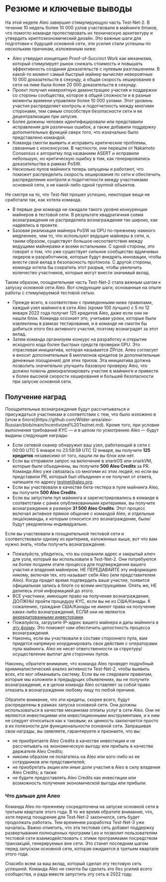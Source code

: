<h1>Резюме и ключевые выводы</h1>

На этой неделе Aleo завершил стимулирующую часть Test-Net-2. В течение 10 недель более 10 000 узлов участвовали в майнинге блоков, что помогло команде протестировать их техническую архитектуру и утвердить криптоэкономический дизайн. Это важные шаги для подготовки к будущей основной сети, эти усилия стали успешны по нескольким причинам, изложенным ниже:

* Aleo утвердил концепцию Proof-of-Succinct Work как механизма, который стимулирует рынок снижать стоимость и повышать эффективность создания доказательств с нулевым разглашением. В какой-то момент самый быстрый майнер вычислял невероятные 10 000 доказательств в секунду, а общая скорость хеширования в сети на пике была более 20 000 доказательств в секунду.
* Проект получил невероятную демонстрацию участия и поддержки со стороны сообщества, которое в общей сложности и в разные моменты времени управляли более 10 000 узлами. Этот уровень участия распределяет контроль и подотчетность между многими сторонами, тем самым способствуя безопасности сети и ее децентрализации при запуске.
* Более дюжины человек идентифицировали или представили исправления для различных ошибок, а также добавили поддержку дополнительных функций сверх того, что изначально было представлено командой.
* Команда смогли выявить и исправить критические проблемы, связанные с консенсусом. В частности, они перешли от Nakamoto Consensus к алгоритму под названием ASERT и исправили небольшую, но критическую ошибку в том, как генерировались доказательства в рамках PoSW.
* Несколько пулов майнинга теперь запущены и работают, что поможет распределить скорость хеширования по сети и обеспечить распределение контроля и подотчетности между участниками основной сети, а не какой-либо одной группой объектов.

Не смотря на то, что Test-Net прошел успешно, некоторые вещи не сработали так, как хотела команда.

* В первые дни команда не ожидали такого уровня конкуренции майнеров в тестовой сети. В результате квадратичная схема вознаграждения не распределяла вознаграждения так широко, как надеялись в проекте.
* Базовая реализация майнера PoSW на GPU по-прежнему намного медленнее, чем то, что используют ведущие майнеры в сети, и, таким образом, существует большое несоответствие между ведущими майнерами и всеми остальными. С одной стороны, это говорит о том, что уже существует сильное сообщество вдумчивых лидеров и разработчиков, которые будут внедрять инновации, чтобы внести свой вклад в безопасность протокола. С другой стороны, команда хотела бы сократить этот разрыв, чтобы увеличить количество участников, которые могут внести значимый вклад.

Таким образом, поощрительная часть Test-Net-2 стала важным шагом к запуску основной сети Aleo. Вот следующие шаги, основанные на опыте работы с стимулируемой тестовой сетью.
* Прежде всего, в соответствии с приведенными ниже правилами, каждый узел майнинга в сети Aleo (кроме 100 лучших) с 5 по 12 января 2022 года получит 125 кредитов Aleo, даже если они не нашли блок. Команда осознает это, учитывая уроки, которые были извлеклены в рамках тестирования, и в команде не смогли бы добиться этого без активного участия, поэтому вознаградят за этот вклад.
* Затем команда организуем конкурс на разработку и открытие исходного кода более быстрых средств проверки GPU. Это отраслевая инициатива, которая называется ZPrize. Алео согласует и вносит дополнительные 8 миллионов кредитов (и дополнительные денежные поощрения) для этих призов. Эта инициатива должна позволить значительно улучшить базовоую проверку Aleo, что должно помочь демократизировать участие в майнинге и привести к более высокой скорости хеширования и большей безопасности при запуске основной сети.

<h2>Получение наград</h2>
Поощрительные вознаграждения будут рассчитываться и присуждаться участникам в соответствии с тем, что было изложено в [этом в блоге](https://github.com/Wilder-area/aleo-Russian/blob/main/Incentivized%20Testnet.md). Кроме того, при условии выполнения требований KYC — и в целом по усмотрению Aleo — будут выданы следующие награды:

* Если сетевой сканер обнаружил ваш узел, работающий в сети с 00:00 UTC 5 января по 23:59:59 UTC 12 января, вы получите **125 кредитов** независимо от того, нашли ли вы блок или нет.
* Если вы отправили запрос на включение в snarkOS или snarkVM, которые были объединены, вы получите **500 Aleo Credits** за PR. Команда Aleo уже связалась со многими из этих людей, но если вы представили PR, который был объединен и не получил от ответа, напишите по адресу testnet@aleo.org.
* Если вы участвовали в качестве бета-тестера в пуле майнинга Aleo, вы получите **500 Aleo Credits**.
* Если вы запустили пул майнинга и зарегистрировались в команде в соответствии с ранее опубликованными критериями, вы получите вознаграждение в размере **31 500 Aleo Credits**. Этот процесс включал активное прямое общение с командой Aleo, и отдельные лица/команды, к которым относится это вознаграждение, были/будут уведомлены индивидуально.

Если вы участвовали в поощрительной тестовой сети и соответствовали одному из критериев, изложенных выше, вот что вам нужно знать, чтобы получить вознаграждение.

* Пожалуйста, убедитесь, что вы сохранили адрес и закрытый ключ для узла, который вы использовали в Test-Net-2. Они потребуются на более позднем этапе процесса для подтверждения вашего участия и владения майнером. НЕ ПЕРЕДАВАЙТЕ эту информацию никому, включая тех, кто называет себя Aleo (или представителем Aleo). Когда придет время подтвердить ваше участие, появится официальная запись в блоге со всеми инструкциями. Опять же, НЕ делитесь этой информацией до этого.
* ВСЕ участники, имеющие право на получение вознаграждения, ДОЛЖНЫ пройти процедуру KYC, если вы не из США/Канады. К сожалению, граждане США/Канады не имеют права на получение каких-либо вознаграждений, ЕСЛИ они не являются [аккредитованными инвесторами](https://www.investor.gov/introduction-investing/general-resources/news-alerts/alerts-bulletins/investor-bulletins/updated-3).
* Пожалуйста, загрузите IP-адрес вашего майнера и даты майнинга в [эту форму](https://forms.gle/ceeU6Xwjrb8arFQx7). Это поможет нам обеспечить целостность процесса вознаграждения.
* Наконец, если вы участвовали в составе стороннего пула, вам придется напрямую координировать свои действия с операторами пула майнинга. Aleo не несет ответственности за структуру/осуществление выплат для сторонних пулов.

Наконец, обратите внимание, что команда Aleo проведет подробный криминалистический анализ активности Test-Net-2, чтобы выявить всех, кто мог обманывать систему. Если вы не следовали правилам, которые мы изложили в предыдущих объявлениях, вы не получите вознаграждения, и в целом команда Aleo оставляет за собой право отказать в вознаграждении любому лицу по любой причине.

Обратите внимание, что эти кредиты, скорее всего, будут распределены в рамках запуска основной сети. Они должны использоваться в качестве механизма оплаты услуг в сети Aleo. Они не являются инвестициями или инвестиционными инструментами, и к ним не следует относиться как к таковым; их ценность заключается просто в их полезности для функциональности основной сети. Запрашивая свои награды, вы заявляете, гарантируете и признаете, что вы:

* не приобретаете Aleo Credits в качестве инвестиции и не рассчитывать на экономическую выгоду или прибыль в качестве держателя Aleo Credits;
* никоим образом не полагатесь на Aleo или кого-либо из ее сотрудников или представителей;
* не приобретать акции или иные доли участия в Aleo в силу владения Aleo Credits; а также
* не будите предоставлять Aleo Credits как инвестиции или возможность получения экономической выгоды или прибыли.

<h3>Что дальше для Алео</h3>

Команда Aleo по-прежнему сосредоточена на запуске основной сети в третьем квартале этого года. В то же время обратите внимание, что, хотя период поощрения для Test-Net-2 закончился, сеть будет продолжать работать. Тем временем разработка Test-Net-3 уже началась. Важно отметить, что эта тестовая сеть добавит поддержку развертывания полноценных программ Leo и позволит пользователям тестовой сети взаимодействовать с этими программами посредством транзакций, генерируемых вне сети. Это станет последним шагом перед запуском основной сети, которая ожидается в третьем квартале этого года.

Спасибо всем за ваш вклад, который сделал эту тестовую сеть успешной. Команда Aleo не смогла бы сделать это без усилий всего сообщества, и рада вместе запустить эту сеть в 2022 году.
